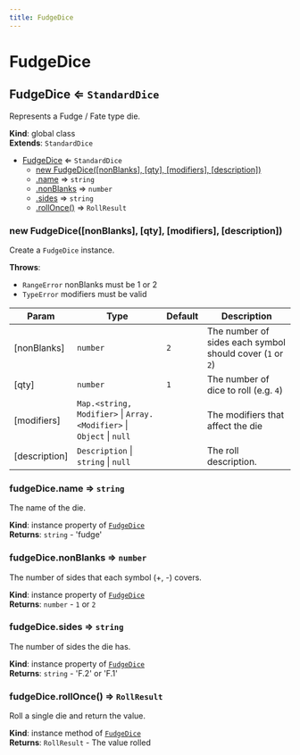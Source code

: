 ```yaml
---
title: FudgeDice
---
```


# FudgeDice

<a name="FudgeDice"></a>

## FudgeDice ⇐ <code>StandardDice</code>
Represents a Fudge / Fate type die.

**Kind**: global class  
**Extends**: <code>StandardDice</code>  

* [FudgeDice](#FudgeDice) ⇐ <code>StandardDice</code>
    * [new FudgeDice([nonBlanks], [qty], [modifiers], [description])](#new_FudgeDice_new)
    * [.name](#FudgeDice+name) ⇒ <code>string</code>
    * [.nonBlanks](#FudgeDice+nonBlanks) ⇒ <code>number</code>
    * [.sides](#FudgeDice+sides) ⇒ <code>string</code>
    * [.rollOnce()](#FudgeDice+rollOnce) ⇒ <code>RollResult</code>

<a name="new_FudgeDice_new"></a>

### new FudgeDice([nonBlanks], [qty], [modifiers], [description])
Create a `FudgeDice` instance.

**Throws**:

- <code>RangeError</code> nonBlanks must be 1 or 2
- <code>TypeError</code> modifiers must be valid


| Param | Type | Default | Description |
| --- | --- | --- | --- |
| [nonBlanks] | <code>number</code> | <code>2</code> | The number of sides each symbol should cover (`1` or `2`) |
| [qty] | <code>number</code> | <code>1</code> | The number of dice to roll (e.g. `4`) |
| [modifiers] | <code>Map.&lt;string, Modifier&gt;</code> \| <code>Array.&lt;Modifier&gt;</code> \| <code>Object</code> \| <code>null</code> | <code></code> | The modifiers that affect the die |
| [description] | <code>Description</code> \| <code>string</code> \| <code>null</code> | <code></code> | The roll description. |

<a name="FudgeDice+name"></a>

### fudgeDice.name ⇒ <code>string</code>
The name of the die.

**Kind**: instance property of [<code>FudgeDice</code>](#FudgeDice)  
**Returns**: <code>string</code> - 'fudge'  
<a name="FudgeDice+nonBlanks"></a>

### fudgeDice.nonBlanks ⇒ <code>number</code>
The number of sides that each symbol (+, -) covers.

**Kind**: instance property of [<code>FudgeDice</code>](#FudgeDice)  
**Returns**: <code>number</code> - `1` or `2`  
<a name="FudgeDice+sides"></a>

### fudgeDice.sides ⇒ <code>string</code>
The number of sides the die has.

**Kind**: instance property of [<code>FudgeDice</code>](#FudgeDice)  
**Returns**: <code>string</code> - 'F.2' or 'F.1'  
<a name="FudgeDice+rollOnce"></a>

### fudgeDice.rollOnce() ⇒ <code>RollResult</code>
Roll a single die and return the value.

**Kind**: instance method of [<code>FudgeDice</code>](#FudgeDice)  
**Returns**: <code>RollResult</code> - The value rolled  
